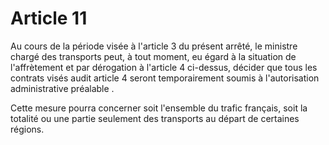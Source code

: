 # Article 11

Au cours de la période visée à l'article 3 du présent arrêté, le ministre chargé des transports peut, à tout moment, eu égard à la situation de l'affrètement et par dérogation à l'article 4 ci-dessus, décider que tous les contrats visés audit article 4 seront temporairement soumis à l'autorisation administrative préalable .

Cette mesure pourra concerner soit l'ensemble du trafic français, soit la totalité ou une partie seulement des transports au départ de certaines régions.
